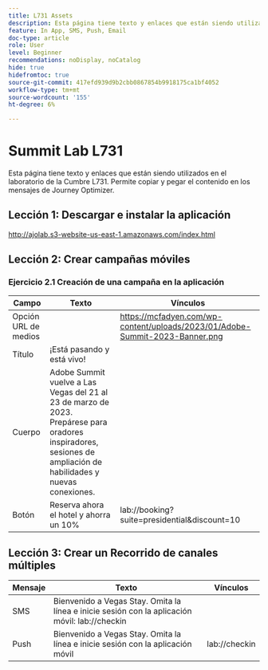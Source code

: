 ```yaml
---
title: L731 Assets
description: Esta página tiene texto y enlaces que están siendo utilizados en el laboratorio de la Cumbre L731.
feature: In App, SMS, Push, Email
doc-type: article
role: User
level: Beginner
recommendations: noDisplay, noCatalog
hide: true
hidefromtoc: true
source-git-commit: 417efd939d9b2cbb0867854b9918175ca1bf4052
workflow-type: tm+mt
source-wordcount: '155'
ht-degree: 6%

---
```



# Summit Lab L731

Esta página tiene texto y enlaces que están siendo utilizados en el laboratorio de la Cumbre L731. Permite copiar y pegar el contenido en los mensajes de Journey Optimizer.

## Lección 1: Descargar e instalar la aplicación

http://ajolab.s3-website-us-east-1.amazonaws.com/index.html

## Lección 2: Crear campañas móviles

### Ejercicio 2.1 Creación de una campaña en la aplicación

| Campo | Texto | Vínculos |
|----|----|----|
| Opción URL de medios |  | https://mcfadyen.com/wp-content/uploads/2023/01/Adobe-Summit-2023-Banner.png |
| Título | ¡Está pasando y está vivo! |  |
| Cuerpo | Adobe Summit vuelve a Las Vegas del 21 al 23 de marzo de 2023. Prepárese para oradores inspiradores, sesiones de ampliación de habilidades y nuevas conexiones. |  |
| Botón | Reserva ahora el hotel y ahorra un 10% | lab://booking?suite=presidential&amp;discount=10 |


## Lección 3: Crear un Recorrido de canales múltiples

| Mensaje | Texto | Vínculos |
|----|----|----|
| SMS | Bienvenido a Vegas Stay. Omita la línea e inicie sesión con la aplicación móvil: lab://checkin |  |
| Push | Bienvenido a Vegas Stay. Omita la línea e inicie sesión con la aplicación móvil | lab://checkin |
